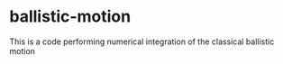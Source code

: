 # ballistic-motion
This is a code performing numerical integration of the classical ballistic motion
